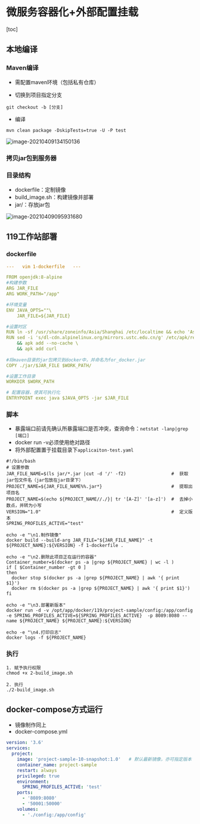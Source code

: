 # 微服务容器化+外部配置挂载

[toc]

## 本地编译 

### Maven编译

- 需配置maven环境（包括私有仓库）

- 切换到项目指定分支

```shell
git checkout -b [分支]
```

- 编译

```shell
mvn clean package -DskipTests=true -U -P test
```

![image-20210409134150136](https://lc-tc.oss-cn-shenzhen.aliyuncs.com/lc-images/20210409134150.png)



### 拷贝jar包到服务器

### 目录结构

- dockerfile：定制镜像
- build_image.sh：构建镜像并部署
- jar/：存放jar包

![image-20210409095931680](https://lc-tc.oss-cn-shenzhen.aliyuncs.com/lc-images/20210409095931.png)

## 119工作站部署

### dockerfile

```yaml
---   vim 1-dockerfile   ---

FROM openjdk:8-alpine
#构建参数
ARG JAR_FILE
ARG WORK_PATH="/app"

#环境变量
ENV JAVA_OPTS=""\
    JAR_FILE=${JAR_FILE}

#设置时区
RUN ln -sf /usr/share/zoneinfo/Asia/Shanghai /etc/localtime && echo 'Asia/Shanghai' >/etc/timezone
RUN sed -i 's/dl-cdn.alpinelinux.org/mirrors.ustc.edu.cn/g' /etc/apk/repositories  \
    && apk add --no-cache \
    && apk add curl
    
#将maven目录的jar包拷贝到docker中，并命名为for_docker.jar
COPY ./jar/$JAR_FILE $WORK_PATH/

#设置工作目录
WORKDIR $WORK_PATH

# 配置容器，使其可执行化
ENTRYPOINT exec java $JAVA_OPTS -jar $JAR_FILE
```

### 脚本

- 暴露端口前请先确认所暴露端口是否冲突，查询命令：`netstat -lanp|grep [端口]`
- docker run -v必须使用绝对路径
- 将外部配置置于挂载目录下`applicaiton-test.yaml`

```shell
#!/bin/bash
# 设置参数
JAR_FILE_NAME=$(ls jar/*.jar |cut -d '/' -f2)                 #  获取jar包文件名（jar包放在jar目录下）
PROJECT_NAME=${JAR_FILE_NAME%%.jar*}                          #  提取出项目名
PROJECT_NAME=$(echo ${PROJECT_NAME//./}| tr '[A-Z]' '[a-z]')  #  去掉小数点，并转为小写
VERSION="1.0"                                                 #  定义版本
SPRING_PROFILES_ACTIVE="test"

echo -e "\n1.制作镜像"
docker build --build-arg JAR_FILE="${JAR_FILE_NAME}" -t ${PROJECT_NAME}:${VERSION} -f 1-dockerfile .

echo -e "\n2.删除此项目正在运行的容器"
Container_number=$(docker ps -a |grep ${PROJECT_NAME} | wc -l )
if [ $Container_number -gt 0 ]
then
  docker stop $(docker ps -a |grep ${PROJECT_NAME} | awk '{ print $1}')
  docker rm $(docker ps -a |grep ${PROJECT_NAME} | awk '{ print $1}')
fi

echo -e "\n3.部署新版本"
docker run -d -v /opt/app/docker/119/project-sample/config:/app/config -e SPRING_PROFILES_ACTIVE=${SPRING_PROFILES_ACTIVE}  -p 8089:8080 --name ${PROJECT_NAME} ${PROJECT_NAME}:${VERSION}

echo -e "\n4.打印日志"
docker logs -f ${PROJECT_NAME}
```

### 执行

```shell
1. 赋予执行权限
chmod +x 2-build_image.sh

2. 执行
./2-build_image.sh
```

## docker-compose方式运行

- 镜像制作同上
- docker-compose.yml

```yaml
version: '3.6'
services:
  project:
    image: 'project-sample-10-snapshot:1.0'   # 默认最新镜像，亦可指定版本
    container_name: project-sample
    restart: always
    privileged: true
    environment:
      SPRING_PROFILES_ACTIVE: 'test'
    ports:
      - '8089:8080'
      - '50001:50000'   
    volumes:
      - './config:/app/config'
```
